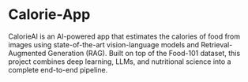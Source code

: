 # Calorie-App
CalorieAI is an AI-powered app that estimates the calories of food from images using state-of-the-art vision-language models and Retrieval-Augmented Generation (RAG). Built on top of the Food-101 dataset, this project combines deep learning, LLMs, and nutritional science into a complete end-to-end pipeline.
